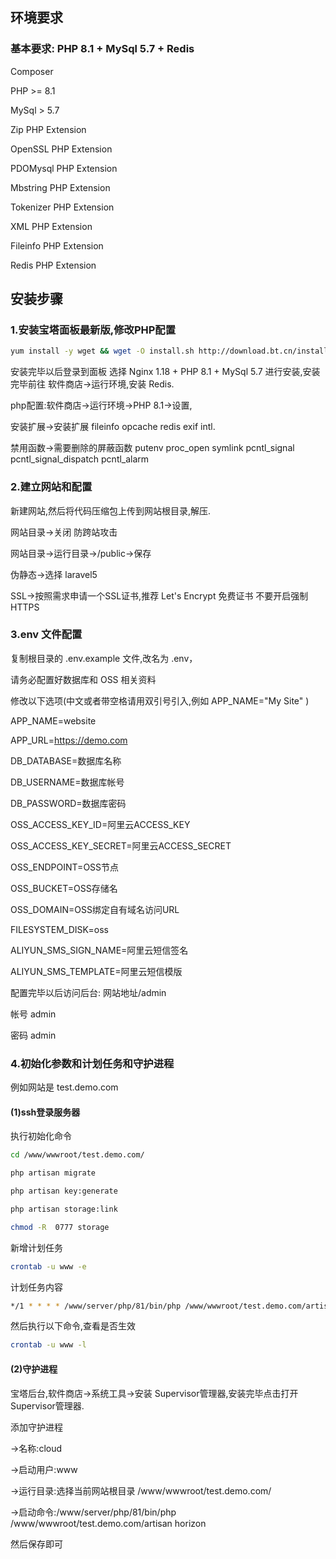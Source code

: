 ## 环境要求

### 基本要求: PHP 8.1 + MySql 5.7 + Redis

Composer

PHP >= 8.1

MySql > 5.7

Zip PHP Extension

OpenSSL PHP Extension

PDOMysql PHP Extension

Mbstring PHP Extension

Tokenizer PHP Extension

XML PHP Extension

Fileinfo PHP Extension

Redis PHP Extension

## 安装步骤

### 1.安装宝塔面板最新版,修改PHP配置

```bash
yum install -y wget && wget -O install.sh http://download.bt.cn/install/install_6.0.sh && sh install.sh
```

安装完毕以后登录到面板 选择 Nginx 1.18 + PHP 8.1 + MySql 5.7 进行安装,安装完毕前往 软件商店->运行环境,安装 Redis.

php配置:软件商店->运行环境->PHP 8.1->设置,

安装扩展->安装扩展 fileinfo opcache redis exif intl.

禁用函数->需要删除的屏蔽函数 putenv proc_open symlink pcntl_signal pcntl_signal_dispatch pcntl_alarm

### 2.建立网站和配置

新建网站,然后将代码压缩包上传到网站根目录,解压.

网站目录->关闭 防跨站攻击

网站目录->运行目录->/public->保存

伪静态->选择 laravel5

SSL->按照需求申请一个SSL证书,推荐 Let's Encrypt 免费证书 不要开启强制 HTTPS


### 3.env 文件配置

复制根目录的 .env.example 文件,改名为 .env，

请务必配置好数据库和 OSS 相关资料

修改以下选项(中文或者带空格请用双引号引入,例如 APP_NAME="My Site" )

APP_NAME=website

APP_URL=https://demo.com

DB_DATABASE=数据库名称

DB_USERNAME=数据库帐号

DB_PASSWORD=数据库密码

OSS_ACCESS_KEY_ID=阿里云ACCESS_KEY

OSS_ACCESS_KEY_SECRET=阿里云ACCESS_SECRET

OSS_ENDPOINT=OSS节点

OSS_BUCKET=OSS存储名

OSS_DOMAIN=OSS绑定自有域名访问URL

FILESYSTEM_DISK=oss

ALIYUN_SMS_SIGN_NAME=阿里云短信签名

ALIYUN_SMS_TEMPLATE=阿里云短信模版

配置完毕以后访问后台: 网站地址/admin

帐号 admin

密码 admin

### 4.初始化参数和计划任务和守护进程
例如网站是 test.demo.com

#### (1)ssh登录服务器

执行初始化命令
```bash
cd /www/wwwroot/test.demo.com/

php artisan migrate

php artisan key:generate

php artisan storage:link

chmod -R  0777 storage
```
新增计划任务
```bash
crontab -u www -e
```
计划任务内容
```bash
*/1 * * * * /www/server/php/81/bin/php /www/wwwroot/test.demo.com/artisan schedule:run >> /www/wwwroot/test.demo.com/storage/logs/cron.log 2>&1
```
然后执行以下命令,查看是否生效
```bash
crontab -u www -l
```
#### (2)守护进程
宝塔后台,软件商店->系统工具->安装 Supervisor管理器,安装完毕点击打开 Supervisor管理器.

添加守护进程

->名称:cloud

->启动用户:www

->运行目录:选择当前网站根目录 /www/wwwroot/test.demo.com/

->启动命令:/www/server/php/81/bin/php /www/wwwroot/test.demo.com/artisan horizon

然后保存即可


